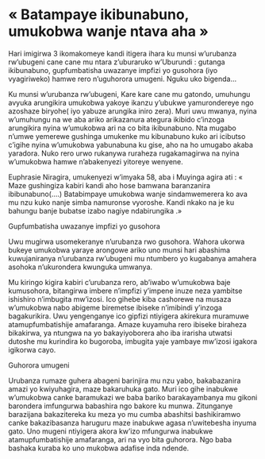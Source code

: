 # « Batampaye ikibunabuno, umukobwa wanje ntava aha »

Hari imigirwa 3 ikomakomeye kandi itigera ihara ku munsi w’urubanza rw’ubugeni cane cane mu ntara z’uburaruko w’Uburundi : gutanga ikibunabuno, gupfumbatisha uwazanye impfizi yo gusohora (iyo vyagiriweko) hamwe rero n’uguhorora umugeni. Nguku uko bigenda…

Ku munsi w’urubanza rw’ubugeni, Kare kare cane mu gatondo, umuhungu avyuka arungikira umukobwa yakoye ikanzu y’ubukwe yamurondereye ngo azoshaze biryohe( iyo yabuze arungika iniro zera). Muri uwu mwanya, nyina w’umuhungu na we aba ariko arikazanura ategura ikibido c’inzoga arungikira nyina w’umukobwa ari na co bita ikibunabuno. Nta mugabo n’umwe yemerewe gushinga umukenke mu kibunabuno kuko ari icibutso c’igihe nyina w’umukobwa yabunabuna ku gise, aho na ho umugabo akaba yaradora. Nuko rero urwo rukanywa ruraheza rugakamagirwa na nyina w’umukobwa hamwe n’abakenyezi yitoreye wenyene.

Euphrasie Niragira, umukenyezi w’imyaka 58, aba i Muyinga agira ati : « Maze gushingiza kabiri kandi aho hose bamwana baranzanira ibibunabuno(….) Batabimpaye umukobwa wanje sindamwemerera ko ava mu nzu kuko nanje simba namuronse vyoroshe. Kandi nkako na je ku bahungu banje bubatse izabo nagiye ndabirungika .»

Gupfumbatisha uwazanye impfizi yo gusohora

Uwu mugirwa usomekeranye n’urubanza rwo gusohora. Wahora ukorwa bukeye umukobwa yaraye arongowe ariko uno munsi hari abashima kuwujaniranya n’urubanza rw’ubugeni mu ntumbero yo kugabanya amahera asohoka n’ukurondera kwunguka umwanya.

Mu kiringo kigira kabiri c’urubanza rero, ab’iwabo w’umukobwa baje kumusohora, bitangirwa imbere n’impfizi y’impene inuze neza yambitse ishishiro n’imbugita mw’izosi. Ico gihebe kiba cashorewe na musaza w’umukobwa nabo abigeme biremetse ibiseke n’imibindi y’inzoga bagakurikira. Uwu yengenganye ico gipfizi ntiyigera akirekura muramuwe atamupfumbatishije amafaranga. Amaze kuyamuha rero ibiseke biraheza bikakirwa, ya ntungwa na yo bakayiyoborera aho iba irarisha utwatsi dutoshe mu kurindira ko bugoroba, imbugita yaje yambaye mw’izosi igakora igikorwa cayo.

Guhorora umugeni

Urubanza rumaze guhera abageni barinjira mu nzu yabo, bakabazanira amazi yo kwiyuhagira, maze bakaruhuka gato. Muri ico gihe inabukwe w’umukobwa canke baramukazi we baba bariko barakayambanya mu gikoni barondera imfungurwa babashira ngo bakore ku munwa. Zitunganye barazijana bakazitereka ku meza yo mu cumba abashitsi bashikiramwo canke bakazibasanza haruguru maze inabukwe agasa n’uwitebesha inyuma gato. Uno mugeni ntiyigera akora kw’izo mfungurwa inabukwe atamupfumbatishije amafaranga, ari na vyo bita guhorora. Ngo baba bashaka kuraba ko uno mukobwa adafise inda ndende.
